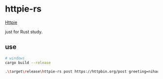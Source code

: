 # httpie-rs

[Httpie](https://github.com/httpie/httpie)

just for Rust study.

## use

```bash
# windows
cargo build --release

.\target\release\httpie-rs post https://httpbin.org/post greeting=nihao name=lo
```
